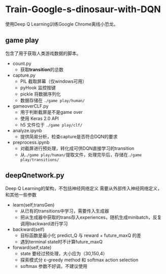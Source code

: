 # Train-Google-s-dinosaur-with-DQN
使用Deep Q Learning训练Google Chrome离线小恐龙。

## game play
包含了用于获取人类游戏数据的脚本。

+ count.py
  - 获取**transition**的总数
+ capture.py
  - PIL 截取屏幕（仅windows可用）
  - pyHook 监控按键
  - pickle 将数据序列化
  - 数据存储在 `./game play/human/`
+ gameoverCLF.py
  - 用于判断截屏是不是game over
  - 使用 Keras 2.0 API 
  - h5 文件位于 `./game play/clf/`
+ analyze.ipynb
  - 提供简易分析，检查capture是否符合DQN的要求
+ preprocess.ipynb
  - 对截屏进行预处理，转化成可供DQN直接学习的transition
  - 从`./game play/human/`提取文件，处理完毕后，存储在`./game play/transitions/`

## deepQnetwork.py
Deep Q Learning的架构，不包括神经网络定义
需要从外部传入神经网络定义，和其他一些参数
+ learn(self,transGen)
  - 从已有的transitions中学习，需要传入生成器
  - 把从生成器中获取的trans存入experiences，随机生成minibatch，反复调用backward进行学习
+ backward(self)
  - 目标函数是最小化 predict_Q 与 reward + future_maxQ 的差
  - 遇到terminal state时不计算future_maxQ
+ forward(self,state)
  - state 要经过预处理，大小应为（30,150,4）
  - 探索模式分 ε-greedy method 和 softmax action selection
  - softmax 参数不好调，不建议使用

